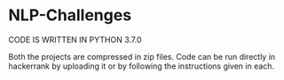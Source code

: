 # NLP-Challenges
CODE IS WRITTEN IN PYTHON 3.7.0

Both the projects are compressed in zip files.
Code can be run directly in hackerrank by uploading it or by following the instructions given in each.
